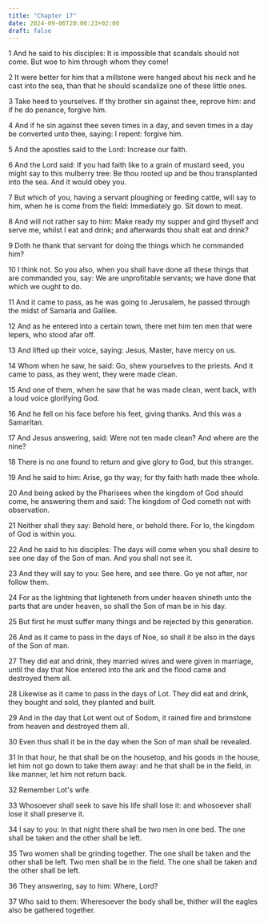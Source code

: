 ```yaml
---
title: "Chapter 17"
date: 2024-09-06T20:00:23+02:00
draft: false
---
```



1 And he said to his disciples: It is impossible that scandals should not come. But woe to him through whom they come!

2 It were better for him that a millstone were hanged about his neck and he cast into the sea, than that he should scandalize one of these little ones.

3 Take heed to yourselves. If thy brother sin against thee, reprove him: and if he do penance, forgive him.

4 And if he sin against thee seven times in a day, and seven times in a day be converted unto thee, saying: I repent: forgive him.

5 And the apostles said to the Lord: Increase our faith.

6 And the Lord said: If you had faith like to a grain of mustard seed, you might say to this mulberry tree: Be thou rooted up and be thou transplanted into the sea. And it would obey you.

7 But which of you, having a servant ploughing or feeding cattle, will say to him, when he is come from the field: Immediately go. Sit down to meat.

8 And will not rather say to him: Make ready my supper and gird thyself and serve me, whilst I eat and drink; and afterwards thou shalt eat and drink?

9 Doth he thank that servant for doing the things which he commanded him?

10 I think not. So you also, when you shall have done all these things that are commanded you, say: We are unprofitable servants; we have done that which we ought to do.

11 And it came to pass, as he was going to Jerusalem, he passed through the midst of Samaria and Galilee.

12 And as he entered into a certain town, there met him ten men that were lepers, who stood afar off.

13 And lifted up their voice, saying: Jesus, Master, have mercy on us.

14 Whom when he saw, he said: Go, shew yourselves to the priests. And it came to pass, as they went, they were made clean.

15 And one of them, when he saw that he was made clean, went back, with a loud voice glorifying God.

16 And he fell on his face before his feet, giving thanks. And this was a Samaritan.

17 And Jesus answering, said: Were not ten made clean? And where are the nine?

18 There is no one found to return and give glory to God, but this stranger.

19 And he said to him: Arise, go thy way; for thy faith hath made thee whole.

20 And being asked by the Pharisees when the kingdom of God should come, he answering them and said: The kingdom of God cometh not with observation.

21 Neither shall they say: Behold here, or behold there. For lo, the kingdom of God is within you.

22 And he said to his disciples: The days will come when you shall desire to see one day of the Son of man. And you shall not see it.

23 And they will say to you: See here, and see there. Go ye not after, nor follow them.

24 For as the lightning that lighteneth from under heaven shineth unto the parts that are under heaven, so shall the Son of man be in his day.

25 But first he must suffer many things and be rejected by this generation.

26 And as it came to pass in the days of Noe, so shall it be also in the days of the Son of man.

27 They did eat and drink, they married wives and were given in marriage, until the day that Noe entered into the ark and the flood came and destroyed them all.

28 Likewise as it came to pass in the days of Lot. They did eat and drink, they bought and sold, they planted and built.

29 And in the day that Lot went out of Sodom, it rained fire and brimstone from heaven and destroyed them all.

30 Even thus shall it be in the day when the Son of man shall be revealed.

31 In that hour, he that shall be on the housetop, and his goods in the house, let him not go down to take them away: and he that shall be in the field, in like manner, let him not return back.

32 Remember Lot's wife.

33 Whosoever shall seek to save his life shall lose it: and whosoever shall lose it shall preserve it.

34 I say to you: In that night there shall be two men in one bed. The one shall be taken and the other shall be left.

35 Two women shall be grinding together. The one shall be taken and the other shall be left. Two men shall be in the field. The one shall be taken and the other shall be left.

36 They answering, say to him: Where, Lord?

37 Who said to them: Wheresoever the body shall be, thither will the eagles also be gathered together.

